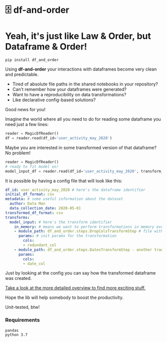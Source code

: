 # 🗄️ df-and-order 
# Yeah, it's just like Law & Order, but Dataframe & Order!

```
pip install df_and_order
```

Using **df-and-order** your interactions with dataframes become very clean and predictable.

- Tired of absolute file paths in the shared notebooks in your repository?
- Can't remember how your dataframes were generated?
- Want to have a reproducibility on data transformations?
- Like declarative config-based solutions?

Good news for you!

Imagine the world where all you need to do for reading some dataframe you need just a few lines:

```python
reader = MagicDfReader()
df = reader.read(df_id='user_activity_may_2020')
```

Maybe you are interested in some transformed version of that dataframe? No problem!

```python
reader = MagicDfReader()
# ready to fit model on!
model_input_df = reader.read(df_id='user_activity_may_2020', transform_id='model_input')
```

It is possible by having a config file that will look like this:
```yaml
df_id: user_activity_may_2020 # here's the dataframe identifier
initial_df_format: csv
metadata: # some useful information about the dataset
  author: Data Man
  data_collection_date: 2020-05-01
transformed_df_format: csv
transforms:
  model_input: # here's the transform identifier
    in_memory: # means we want to perform transformations in memory every time we calling it, permanent transforms are supported as well
    - module_path: df_and_order.steps.DropColsTransformStep # file with the transformation's code
      params: # init params for the transformation
        cols:
        - redundant_col
    - module_path: df_and_order.steps.DatesTransformStep - another transformation
      params:
        cols:
        - date_col
```

Just by looking at the config you can say how the transformed dataframe was created.

[Take a look at the more detailed overview to find more exciting stuff.](https://github.com/ityutin/df-and-order/blob/master/examples/How-To.ipynb)

Hope the lib will help somebody to boost the productivity.

Unit-tested, btw!

### Requirements
```
pandas
python 3.7
``` 
